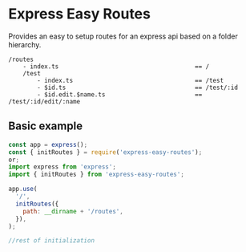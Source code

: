# Express Easy Routes

Provides an easy to setup routes for an express api based on a folder hierarchy.

```
/routes
    - index.ts                                      == /
    /test
        - index.ts                                  == /test
        - $id.ts                                    == /test/:id
        - $id.edit.$name.ts                         == /test/:id/edit/:name
```

## Basic example

```js
const app = express();
const { initRoutes } = require('express-easy-routes');
or;
import express from 'express';
import { initRoutes } from 'express-easy-routes';

app.use(
  '/',
  initRoutes({
    path: __dirname + '/routes',
  }),
);

//rest of initialization
```

